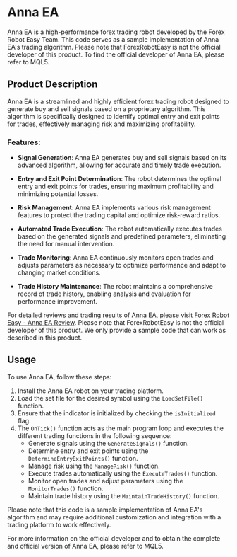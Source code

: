 # Anna EA

Anna EA is a high-performance forex trading robot developed by the Forex Robot Easy Team. This code serves as a sample implementation of Anna EA's trading algorithm. Please note that ForexRobotEasy is not the official developer of this product. To find the official developer of Anna EA, please refer to MQL5.

## Product Description

Anna EA is a streamlined and highly efficient forex trading robot designed to generate buy and sell signals based on a proprietary algorithm. This algorithm is specifically designed to identify optimal entry and exit points for trades, effectively managing risk and maximizing profitability.

### Features:

- **Signal Generation**: Anna EA generates buy and sell signals based on its advanced algorithm, allowing for accurate and timely trade execution.

- **Entry and Exit Point Determination**: The robot determines the optimal entry and exit points for trades, ensuring maximum profitability and minimizing potential losses.

- **Risk Management**: Anna EA implements various risk management features to protect the trading capital and optimize risk-reward ratios.

- **Automated Trade Execution**: The robot automatically executes trades based on the generated signals and predefined parameters, eliminating the need for manual intervention.

- **Trade Monitoring**: Anna EA continuously monitors open trades and adjusts parameters as necessary to optimize performance and adapt to changing market conditions.

- **Trade History Maintenance**: The robot maintains a comprehensive record of trade history, enabling analysis and evaluation for performance improvement.

For detailed reviews and trading results of Anna EA, please visit [Forex Robot Easy - Anna EA Review](https://forexroboteasy.com/forex-robot-review/anna-ea-review-streamlined-high-performance-forex-trading/). Please note that ForexRobotEasy is not the official developer of this product. We only provide a sample code that can work as described in this product.

## Usage

To use Anna EA, follow these steps:

1. Install the Anna EA robot on your trading platform.
2. Load the set file for the desired symbol using the `LoadSetFile()` function.
3. Ensure that the indicator is initialized by checking the `isInitialized` flag.
4. The `OnTick()` function acts as the main program loop and executes the different trading functions in the following sequence:
   - Generate signals using the `GenerateSignals()` function.
   - Determine entry and exit points using the `DetermineEntryExitPoints()` function.
   - Manage risk using the `ManageRisk()` function.
   - Execute trades automatically using the `ExecuteTrades()` function.
   - Monitor open trades and adjust parameters using the `MonitorTrades()` function.
   - Maintain trade history using the `MaintainTradeHistory()` function.

Please note that this code is a sample implementation of Anna EA's algorithm and may require additional customization and integration with a trading platform to work effectively.

For more information on the official developer and to obtain the complete and official version of Anna EA, please refer to MQL5.
